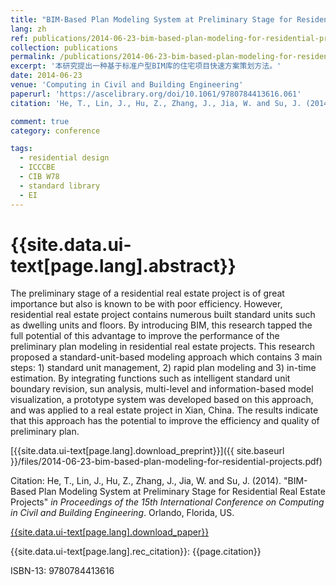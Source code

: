 ```yaml
---
title: "BIM-Based Plan Modeling System at Preliminary Stage for Residential Real Estate Projects"
lang: zh
ref: publications/2014-06-23-bim-based-plan-modeling-for-residential-projects
collection: publications
permalink: /publications/2014-06-23-bim-based-plan-modeling-for-residential-projects
excerpt: '本研究提出一种基于标准户型BIM库的住宅项目快速方案策划方法。'
date: 2014-06-23
venue: 'Computing in Civil and Building Engineering'
paperurl: 'https://ascelibrary.org/doi/10.1061/9780784413616.061'
citation: 'He, T., Lin, J., Hu, Z., Zhang, J., Jia, W. and Su, J. (2014). &quot;BIM-Based Plan Modeling System at Preliminary Stage for Residential Real Estate Projects&quot; <i>Computing in Civil and Building Engineering</i>. 61: 488-495.'

comment: true
category: conference

tags: 
  - residential design
  - ICCCBE
  - CIB W78
  - standard library
  - EI
---
```



{{site.data.ui-text[page.lang].abstract}}
====

The  preliminary  stage  of  a  residential  real  estate  project  is  of  great importance but also is known to be with poor efficiency. However, residential real 
estate project contains numerous built standard units such as dwelling units and floors.  By  introducing  BIM,  this  research  tapped  the  full  potential  of  this advantage  to  improve  the  performance  of  the  preliminary  plan  modeling  in residential  real  estate  projects.  This  research  proposed  a  standard-unit-based modeling approach which contains 3 main steps: 1) standard unit management, 2) rapid plan modeling and 3) in-time estimation. By integrating functions such as intelligent  standard  unit  boundary  revision,  sun  analysis,  multi-level  and information-based model visualization, a prototype system was developed based on  this  approach,  and  was  applied  to  a  real  estate  project  in  Xian,  China.  The results indicate that this approach has the potential to improve the efficiency and quality of preliminary plan.   

[{{site.data.ui-text[page.lang].download_preprint}}]({{ site.baseurl }}/files/2014-06-23-bim-based-plan-modeling-for-residential-projects.pdf)

Citation: He, T., Lin, J., Hu, Z., Zhang, J., Jia, W. and Su, J. (2014). &quot;BIM-Based Plan Modeling System at Preliminary Stage for Residential Real Estate Projects&quot; <i>in Proceedings of the 15th International Conference on Computing in Civil and Building Engineering</i>. Orlando, Florida, US.

[{{site.data.ui-text[page.lang].download_paper}}](https://ascelibrary.org/doi/10.1061/9780784413616.061)

{{site.data.ui-text[page.lang].rec_citation}}: {{page.citation}}

ISBN-13: 9780784413616